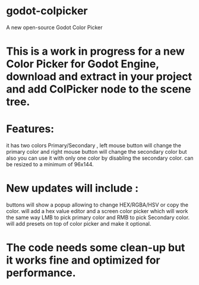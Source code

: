 # godot-colpicker
A new open-source Godot Color Picker

# This is a work in progress for a new Color Picker for Godot Engine, download and extract in your project and add ColPicker node to the scene tree.

# Features:
it has two colors Primary/Secondary , left mouse button will change the primary color and right mouse button will change the secondary color but also you can use it with only one color by disabling the secondary color.
can be resized to a minimum of 96x144.

# New updates will include :
buttons will show a popup allowing to change HEX/RGBA/HSV or copy the color.
will add a hex value editor and a screen color picker which will work the same way LMB to pick primary color and RMB to pick Secondary color.
will add presets on top of color picker and make it optional.

# The code needs some clean-up but it works fine and optimized for performance.
